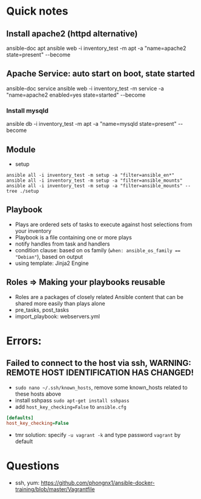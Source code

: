 # Quick notes
## Install apache2 (httpd alternative)
ansible-doc apt 
ansible web -i inventory_test -m apt -a "name=apache2 state=present" --become

## Apache Service: auto start on boot, state started
ansible-doc service
ansible web -i inventory_test -m service -a "name=apache2 enabled=yes state=started" --become

### Install mysqld
ansible db -i inventory_test -m apt -a "name=mysqld state=present" --become

## Module
- setup
```
ansible all -i inventory_test -m setup -a "filter=ansible_en*" 
ansible all -i inventory_test -m setup -a "filter=ansible_mounts"
ansible all -i inventory_test -m setup -a "filter=ansible_mounts" --tree ./setup
```

## Playbook
- Plays are ordered sets of tasks to execute against host selections from your inventory
- Playbook is a file containing one or more plays
- notify handles from task and handlers
- condition clause: based on os family (```when: ansible_os_family == "Debian"```), based on output
- using template: Jinja2 Engine

## Roles => Making your playbooks reusable
- Roles are a packages of closely related Ansible content that can be shared more easily than plays alone
- pre_tasks, post_tasks
- import_playbook: webservers.yml

##


# Errors:

## Failed to connect to the host via ssh, WARNING: REMOTE HOST IDENTIFICATION HAS CHANGED!
- ```sudo nano ~/.ssh/known_hosts```, remove some known_hosts related to these hosts above
- install sshpass ```sudo apt-get install sshpass```
- add ```host_key_checking=False``` to ```ansible.cfg```
```cfg
[defaults]
host_key_checking=False
```
- tmr solution: specify ```-u vagrant -k``` and type password ```vagrant``` by default

# Questions

- ssh, yum: https://github.com/phongnx1/ansible-docker-training/blob/master/Vagrantfile
